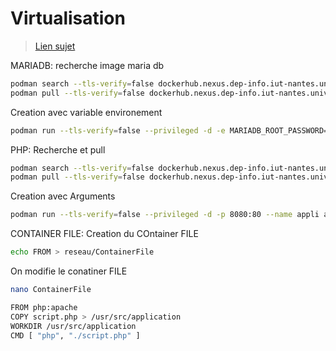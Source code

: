 # Virtualisation

> [Lien sujet](https://gitlab.univ-nantes.fr/iut.info2.virtualisation/virtualisation.sae)



MARIADB:
recherche image maria db
```bash
podman search --tls-verify=false dockerhub.nexus.dep-info.iut-nantes.univ-nantes.prive/mariadb
podman pull --tls-verify=false dockerhub.nexus.dep-info.iut-nantes.univ-nantes.prive/mariadb
```
Creation avec variable environement
```bash
podman run --tls-verify=false --privileged -d -e MARIADB_ROOT_PASSWORD=E239982A --name conteneur-bd -p 3306:3306 a914eff5d2eb 
```

PHP:
Recherche et pull
```bash
podman search --tls-verify=false dockerhub.nexus.dep-info.iut-nantes.univ-nantes.prive/php:apache
podman pull --tls-verify=false dockerhub.nexus.dep-info.iut-nantes.univ-nantes.prive/php:apache
```
Creation avec Arguments
```bash
podman run --tls-verify=false --privileged -d -p 8080:80 --name appli a32aa62d4c04
```

CONTAINER FILE:
Creation du COntainer FILE
```bash
echo FROM > reseau/ContainerFile
```
On modifie le conatiner FILE
```bash
nano ContainerFile
```
```bash
FROM php:apache
COPY script.php > /usr/src/application
WORKDIR /usr/src/application
CMD [ "php", "./script.php" ]
```
